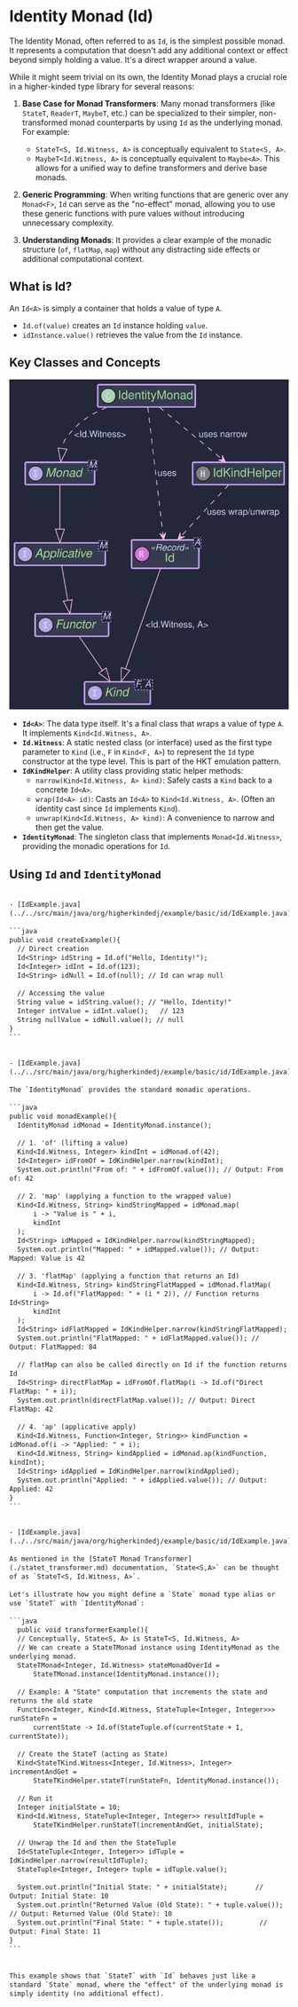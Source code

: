 # Identity Monad (Id)

The Identity Monad, often referred to as `Id`, is the simplest possible monad. It represents a computation that doesn't add any additional context or effect beyond simply holding a value. It's a direct wrapper around a value.

While it might seem trivial on its own, the Identity Monad plays a crucial role in a higher-kinded type library for several reasons:

1. **Base Case for Monad Transformers**: Many monad transformers (like `StateT`, `ReaderT`, `MaybeT`, etc.) can be specialized to their simpler, non-transformed monad counterparts by using `Id` as the underlying monad. For example:

   * `StateT<S, Id.Witness, A>` is conceptually equivalent to `State<S, A>`.
   * `MaybeT<Id.Witness, A>` is conceptually equivalent to `Maybe<A>`.
     This allows for a unified way to define transformers and derive base monads.
2. **Generic Programming**: When writing functions that are generic over any `Monad<F>`, `Id` can serve as the "no-effect" monad, allowing you to use these generic functions with pure values without introducing unnecessary complexity.
3. **Understanding Monads**: It provides a clear example of the monadic structure (`of`, `flatMap`, `map`) without any distracting side effects or additional computational context.

## What is Id?

An `Id<A>` is simply a container that holds a value of type `A`.

* `Id.of(value)` creates an `Id` instance holding `value`.
* `idInstance.value()` retrieves the value from the `Id` instance.

## Key Classes and Concepts

![id_monad.svg](images/puml/id_monad.svg)


* **`Id<A>`**: The data type itself. It's a final class that wraps a value of type `A`. It implements `Kind<Id.Witness, A>`.
* **`Id.Witness`**: A static nested class (or interface) used as the first type parameter to `Kind` (i.e., `F` in `Kind<F, A>`) to represent the `Id` type constructor at the type level. This is part of the HKT emulation pattern.
* **`IdKindHelper`**: A utility class providing static helper methods:
  * `narrow(Kind<Id.Witness, A> kind)`: Safely casts a `Kind` back to a concrete `Id<A>`.
  * `wrap(Id<A> id)`: Casts an `Id<A>` to `Kind<Id.Witness, A>`. (Often an identity cast since `Id` implements `Kind`).
  * `unwrap(Kind<Id.Witness, A> kind)`: A convenience to narrow and then get the value.
* **`IdentityMonad`**: The singleton class that implements `Monad<Id.Witness>`, providing the monadic operations for `Id`.

## Using `Id` and `IdentityMonad`

~~~admonish example title="Example 1: Creating Id Instances"

- [IdExample.java](../../src/main/java/org/higherkindedj/example/basic/id/IdExample.java)

```java
public void createExample(){
  // Direct creation
  Id<String> idString = Id.of("Hello, Identity!");
  Id<Integer> idInt = Id.of(123);
  Id<String> idNull = Id.of(null); // Id can wrap null

  // Accessing the value
  String value = idString.value(); // "Hello, Identity!"
  Integer intValue = idInt.value();   // 123
  String nullValue = idNull.value(); // null
}
```
~~~

~~~admonish example title="Example 2: Using with IdentityMonad"

- [IdExample.java](../../src/main/java/org/higherkindedj/example/basic/id/IdExample.java)

The `IdentityMonad` provides the standard monadic operations.

```java
public void monadExample(){
  IdentityMonad idMonad = IdentityMonad.instance();

  // 1. 'of' (lifting a value)
  Kind<Id.Witness, Integer> kindInt = idMonad.of(42);
  Id<Integer> idFromOf = IdKindHelper.narrow(kindInt);
  System.out.println("From of: " + idFromOf.value()); // Output: From of: 42

  // 2. 'map' (applying a function to the wrapped value)
  Kind<Id.Witness, String> kindStringMapped = idMonad.map(
      i -> "Value is " + i,
      kindInt
  );
  Id<String> idMapped = IdKindHelper.narrow(kindStringMapped);
  System.out.println("Mapped: " + idMapped.value()); // Output: Mapped: Value is 42

  // 3. 'flatMap' (applying a function that returns an Id)
  Kind<Id.Witness, String> kindStringFlatMapped = idMonad.flatMap(
      i -> Id.of("FlatMapped: " + (i * 2)), // Function returns Id<String>
      kindInt
  );
  Id<String> idFlatMapped = IdKindHelper.narrow(kindStringFlatMapped);
  System.out.println("FlatMapped: " + idFlatMapped.value()); // Output: FlatMapped: 84

  // flatMap can also be called directly on Id if the function returns Id
  Id<String> directFlatMap = idFromOf.flatMap(i -> Id.of("Direct FlatMap: " + i));
  System.out.println(directFlatMap.value()); // Output: Direct FlatMap: 42

  // 4. 'ap' (applicative apply)
  Kind<Id.Witness, Function<Integer, String>> kindFunction = idMonad.of(i -> "Applied: " + i);
  Kind<Id.Witness, String> kindApplied = idMonad.ap(kindFunction, kindInt);
  Id<String> idApplied = IdKindHelper.narrow(kindApplied);
  System.out.println("Applied: " + idApplied.value()); // Output: Applied: 42
}
```
~~~

~~~admonish example title="Example 3: Using Id with Monad Transformers"

- [IdExample.java](../../src/main/java/org/higherkindedj/example/basic/id/IdExample.java)

As mentioned in the [StateT Monad Transformer](./statet_transformer.md) documentation, `State<S,A>` can be thought of as `StateT<S, Id.Witness, A>`.

Let's illustrate how you might define a `State` monad type alias or use `StateT` with `IdentityMonad`:

```java
  public void transformerExample(){
  // Conceptually, State<S, A> is StateT<S, Id.Witness, A>
  // We can create a StateTMonad instance using IdentityMonad as the underlying monad.
  StateTMonad<Integer, Id.Witness> stateMonadOverId =
      StateTMonad.instance(IdentityMonad.instance());

  // Example: A "State" computation that increments the state and returns the old state
  Function<Integer, Kind<Id.Witness, StateTuple<Integer, Integer>>> runStateFn =
      currentState -> Id.of(StateTuple.of(currentState + 1, currentState));

  // Create the StateT (acting as State)
  Kind<StateTKind.Witness<Integer, Id.Witness>, Integer> incrementAndGet =
      StateTKindHelper.stateT(runStateFn, IdentityMonad.instance());

  // Run it
  Integer initialState = 10;
  Kind<Id.Witness, StateTuple<Integer, Integer>> resultIdTuple =
      StateTKindHelper.runStateT(incrementAndGet, initialState);

  // Unwrap the Id and then the StateTuple
  Id<StateTuple<Integer, Integer>> idTuple = IdKindHelper.narrow(resultIdTuple);
  StateTuple<Integer, Integer> tuple = idTuple.value();

  System.out.println("Initial State: " + initialState);       // Output: Initial State: 10
  System.out.println("Returned Value (Old State): " + tuple.value()); // Output: Returned Value (Old State): 10
  System.out.println("Final State: " + tuple.state());         // Output: Final State: 11
}
```


This example shows that `StateT` with `Id` behaves just like a standard `State` monad, where the "effect" of the underlying monad is simply identity (no additional effect).

~~~
